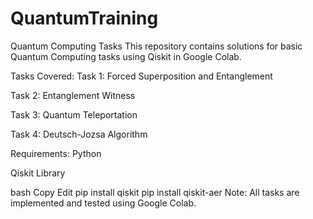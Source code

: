 # QuantumTraining
Quantum Computing Tasks
This repository contains solutions for basic Quantum Computing tasks using Qiskit in Google Colab.

Tasks Covered:
Task 1: Forced Superposition and Entanglement

Task 2: Entanglement Witness

Task 3: Quantum Teleportation

Task 4: Deutsch-Jozsa Algorithm

Requirements:
Python

Qiskit Library

bash
Copy
Edit
pip install qiskit
pip install qiskit-aer
Note:
All tasks are implemented and tested using Google Colab.

